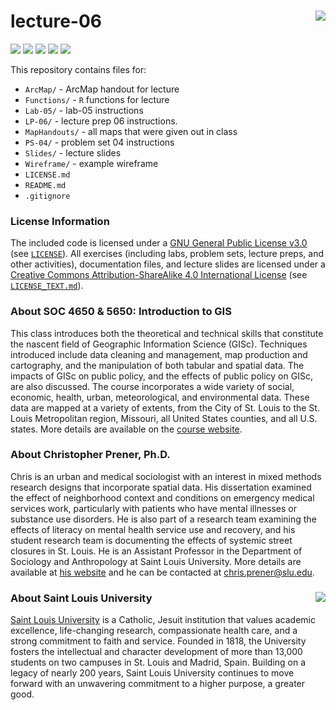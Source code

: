 lecture-06 <img src="https://slu-soc5650.github.io/images/logo.png" align="right" />
===========================================================
[![](https://img.shields.io/badge/semester-spring%202018-orange.svg)](https://github.com/slu-soc5650/lecture-06)
[![](https://img.shields.io/badge/release-lecture-orange.svg)](https://github.com/slu-soc5650/lecture-06)
[![](https://img.shields.io/github/release/slu-soc5650/lecture-06.svg?label=version)](https://github.com/slu-soc5650/lecture-06/releases)
[![](https://img.shields.io/github/last-commit/slu-soc5650/lecture-06.svg)](https://github.com/slu-soc5650/lecture-06/commits/master)
[![](https://img.shields.io/github/repo-size/slu-soc5650/lecture-06.svg)](https://github.com/slu-soc5650/lecture-06)

This repository contains files for:

-   `ArcMap/` - ArcMap handout for lecture
-   `Functions/` - `R` functions for lecture
-   `Lab-05/` - lab-05 instructions
-   `LP-06/` - lecture prep 06 instructions.
-   `MapHandouts/` - all maps that were given out in class
-   `PS-04/` - problem set 04 instructions
-   `Slides/` - lecture slides
-   `Wireframe/` - example wireframe
-   `LICENSE.md`
-   `README.md`
-   `.gitignore`

### License Information
The included code is licensed under a [GNU General Public License v3.0](https://www.gnu.org/licenses/gpl-3.0.en.html) (see [`LICENSE`](LICENSE)). All exercises (including labs, problem sets, lecture preps, and other activities), documentation files, and lecture slides are licensed under a [Creative Commons Attribution-ShareAlike 4.0 International License](https://creativecommons.org/licenses/by-sa/4.0/) (see [`LICENSE_TEXT.md`](LICENSE_TEXT.md)).

### About SOC 4650 & 5650: Introduction to GIS
This class introduces both the theoretical and technical skills that constitute the nascent field of Geographic Information Science (GISc). Techniques introduced include data cleaning and management, map production and cartography, and the manipulation of both tabular and spatial data. The impacts of GISc on public policy, and the effects of public policy on GISc, are also discussed. The course incorporates a wide variety of social, economic, health, urban, meteorological, and environmental data. These data are mapped at a variety of extents, from the City of St. Louis to the St. Louis Metropolitan region, Missouri, all United States counties, and all U.S. states. More details are available on the [course website](https://slu-soc5650.github.io).

### About Christopher Prener, Ph.D.
Chris is an urban and medical sociologist with an interest in mixed methods research designs that incorporate spatial data. His dissertation examined the effect of neighborhood context and conditions on emergency medical services work, particularly with patients who have mental illnesses or substance use disorders. He is also part of a research team examining the effects of literacy on mental health service use and recovery, and his student research team is documenting the effects of systemic street closures in St. Louis. He is an Assistant Professor in the Department of Sociology and Anthropology at Saint Louis University. More details are available at [his website](https://chris-prener.github.io) and he can be contacted at [chris.prener@slu.edu](mailto:chris.prener@slu.edu).

### About Saint Louis University <img src="https://slu-soc5650.github.io/images/sluLogo.png" align="right" />
[Saint Louis University](http://wwww.slu.edu) is a Catholic, Jesuit institution that values academic excellence, life-changing research, compassionate health care, and a strong commitment to faith and service. Founded in 1818, the University fosters the intellectual and character development of more than 13,000 students on two campuses in St. Louis and Madrid, Spain. Building on a legacy of nearly 200 years, Saint Louis University continues to move forward with an unwavering commitment to a higher purpose, a greater good.
